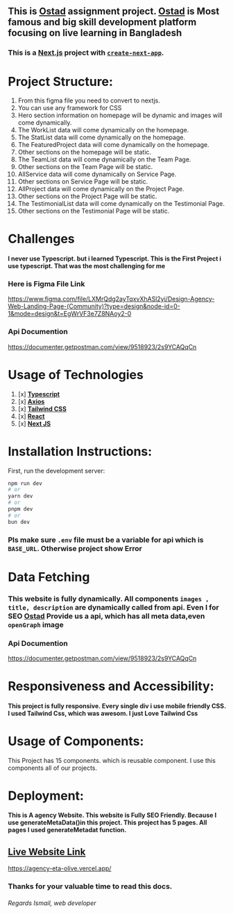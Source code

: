 ## This is [Ostad](https://ostad.app) assignment project. [Ostad](https://ostad.app) is Most famous and big skill development platform focusing on live learning in Bangladesh 


### This is a [Next.js](https://nextjs.org/) project with [`create-next-app`](https://github.com/vercel/next.js/tree/canary/packages/create-next-app).


# Project Structure: 

1) From this figma file you need to convert to nextjs.
2) You can use any framework for CSS
3) Hero section information on homepage will be dynamic and images will come dynamically.
4) The WorkList data will come dynamically on the homepage.
5) The StatList data will come dynamically on the homepage.
6) The FeaturedProject data will come dynamically on the homepage.
7) Other sections on the homepage will be static. 
8) The TeamList data will come dynamically on the Team Page. 
9) Other sections on the Team Page will be static. 
10) AllService data will come dynamically on Service Page. 
11) Other sections on Service Page will be static. 
12) AllProject data will come dynamically on the Project Page. 
13) Other sections on the Project Page will be static. 
14) The TestimonialList data will come dynamically on the Testimonial Page. 
15) Other sections on the Testimonial Page will be static.

# Challenges
#### I never use Typescript. but i learned Typescript. This is the First Project i use typescript. That was the most challenging for me


### Here is Figma File Link 
https://www.figma.com/file/LXMrQdg2ayTqxvXhASl2yi/Design-Agency-Web-Landing-Page-(Community)?type=design&node-id=0-1&mode=design&t=EgWrVF3e7Z8NAoy2-0



### Api Documention 
https://documenter.getpostman.com/view/9518923/2s9YCAQqCn
 

# Usage of Technologies
1. [x] [**Typescript**](https://www.typescriptlang.org/)
2. [x] [**Axios**](https://axios-http.com/)
3. [x] [**Tailwind CSS**](https://tailwindcss.com/)
4. [x] [**React**](https://react.dev/)
5. [x] [**Next JS**](https://nextjs.org/) 



# Installation Instructions:
First, run the development server:

```bash
npm run dev
# or
yarn dev
# or
pnpm dev
# or
bun dev
```
### Pls make sure `.env` file must be a variable for api which is `BASE_URL`.  Otherwise project show Error



# Data Fetching
### This website is fully dynamically. All components `images , title, description` are dynamically called from api. Even I for SEO [Ostad](ostad.app) Provide us a api, which has all meta data,even `openGraph` image
### Api Documention
https://documenter.getpostman.com/view/9518923/2s9YCAQqCn


# Responsiveness and Accessibility:
#### This project is fully responsive. Every single div i use mobile friendly CSS. I used Tailwind Css, which was awesom. I just Love Tailwind Css


# Usage of Components:
This Project has 15 components. which is reusable component. I use this components all of our projects. 

# Deployment:
#### This is A agency Website. This website is Fully SEO Friendly. Because I use generateMetaData()in this project. This project has 5 pages. All pages I used generateMetadat function.


## [Live Website Link](https://agency-eta-olive.vercel.app/)
https://agency-eta-olive.vercel.app/

### Thanks for your valuable time to read this docs.
###### Regards Ismail, web developer

